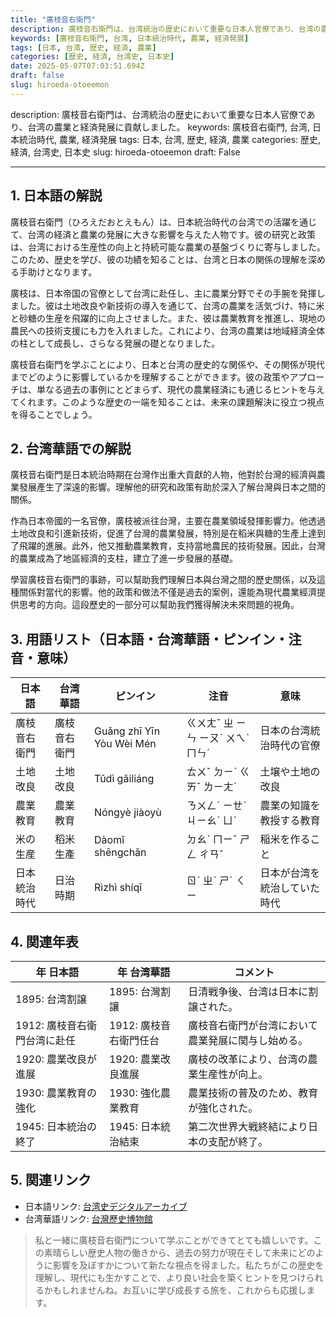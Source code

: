 ```yaml
---
title: "廣枝音右衛門"
description: 廣枝音右衛門は、台湾統治の歴史において重要な日本人官僚であり、台湾の農業と経済発展に貢献しました。
keywords: [廣枝音右衛門, 台湾, 日本統治時代, 農業, 経済発展]
tags: [日本, 台湾, 歴史, 経済, 農業]
categories: [歴史, 経済, 台湾史, 日本史]
date: 2025-05-07T07:03:51.694Z
draft: false
slug: hiroeda-otoeemon
---
```


description: 廣枝音右衛門は、台湾統治の歴史において重要な日本人官僚であり、台湾の農業と経済発展に貢献しました。
keywords: 廣枝音右衛門, 台湾, 日本統治時代, 農業, 経済発展
tags: 日本, 台湾, 歴史, 経済, 農業
categories: 歴史, 経済, 台湾史, 日本史
slug: hiroeda-otoeemon
draft: False

---

## 1. 日本語の解説

廣枝音右衛門（ひろえだおとえもん）は、日本統治時代の台湾での活躍を通じて、台湾の経済と農業の発展に大きな影響を与えた人物です。彼の研究と政策は、台湾における生産性の向上と持続可能な農業の基盤づくりに寄与しました。このため、歴史を学び、彼の功績を知ることは、台湾と日本の関係の理解を深める手助けとなります。

廣枝は、日本帝国の官僚として台湾に赴任し、主に農業分野でその手腕を発揮しました。彼は土地改良や新技術の導入を通じて、台湾の農業を活気づけ、特に米と砂糖の生産を飛躍的に向上させました。また、彼は農業教育を推進し、現地の農民への技術支援にも力を入れました。これにより、台湾の農業は地域経済全体の柱として成長し、さらなる発展の礎となりました。

廣枝音右衛門を学ぶことにより、日本と台湾の歴史的な関係や、その関係が現代までどのように影響しているかを理解することができます。彼の政策やアプローチは、単なる過去の事例にとどまらず、現代の農業経済にも通じるヒントを与えてくれます。このような歴史の一端を知ることは、未来の課題解決に役立つ視点を得ることでしょう。

## 2. 台湾華語での解説  

廣枝音右衛門是日本統治時期在台灣作出重大貢獻的人物，他對於台灣的經濟與農業發展產生了深遠的影響。理解他的研究和政策有助於深入了解台灣與日本之間的關係。

作為日本帝國的一名官僚，廣枝被派往台灣，主要在農業領域發揮影響力。他透過土地改良和引進新技術，促進了台灣的農業發展，特別是在稻米與糖的生產上達到了飛躍的進展。此外，他又推動農業教育，支持當地農民的技術發展。因此，台灣的農業成為了地區經濟的支柱，建立了進一步發展的基礎。

學習廣枝音右衛門的事跡，可以幫助我們理解日本與台灣之間的歷史關係，以及這種關係對當代的影響。他的政策和做法不僅是過去的案例，還能為現代農業經濟提供思考的方向。這段歷史的一部分可以幫助我們獲得解決未來問題的視角。

## 3. 用語リスト（日本語・台湾華語・ピンイン・注音・意味）

| 日本語           | 台湾華語     | ピンイン          | 注音     | 意味                      |
|------------------|--------------|------------------|----------|---------------------------|
| 廣枝音右衛門      | 廣枝音右衛門 | Guǎng zhī Yīn Yòu Wèi Mén | ㄍㄨㄤˇ ㄓ ㄧㄣ ㄧㄡˋ ㄨㄟˋ ㄇㄣˊ | 日本の台湾統治時代の官僚 |
| 土地改良         | 土地改良     | Tǔdì gǎiliáng    | ㄊㄨˇ ㄉㄧˋ ㄍㄞˇ ㄌㄧㄤˊ | 土壌や土地の改良         |
| 農業教育         | 農業教育     | Nóngyè jiàoyù    | ㄋㄨㄥˊ ㄧㄝˋ ㄐㄧㄠˋ ㄩˋ | 農業の知識を教授する教育 |
| 米の生産         | 稻米生產     | Dàomǐ shēngchǎn  | ㄉㄠˋ ㄇㄧˇ ㄕㄥ ㄔㄢˇ     | 稲米を作ること           |
| 日本統治時代     | 日治時期     | Rìzhì shíqī       | ㄖˋ ㄓˋ ㄕˊ ㄑㄧ          | 日本が台湾を統治していた時代 |

## 4. 関連年表

| 年 日本語                                                  | 年 台湾華語                                               | コメント                                         |
|-------------------------------|--------------------------|------------------------------------------------------------|
| 1895: 台湾割譲                  | 1895: 台灣割讓          | 日清戦争後、台湾は日本に割譲された。                            |
| 1912: 廣枝音右衛門台湾に赴任     | 1912: 廣枝音右衛門任台  | 廣枝音右衛門が台湾において農業発展に関与し始める。              |
| 1920: 農業改良が進展            | 1920: 農業改良進展      | 廣枝の改革により、台湾の農業生産性が向上。                      |
| 1930: 農業教育の強化            | 1930: 強化農業教育      | 農業技術の普及のため、教育が強化された。                        |
| 1945: 日本統治の終了            | 1945: 日本統治結束       | 第二次世界大戦終結により日本の支配が終了。                       |

## 5. 関連リンク  

- 日本語リンク: [台湾史デジタルアーカイブ](https://www.archives.gov.tw/)
- 台湾華語リンク: [台灣歷史博物館](http://www.nmh.gov.tw/)

>私と一緒に廣枝音右衛門について学ぶことができてとても嬉しいです。この素晴らしい歴史人物の働きから、過去の努力が現在そして未来にどのように影響を及ぼすかについて新たな視点を得ました。私たちがこの歴史を理解し、現代にも生かすことで、より良い社会を築くヒントを見つけられるかもしれませんね。お互いに学び成長する旅を、これからも応援します。